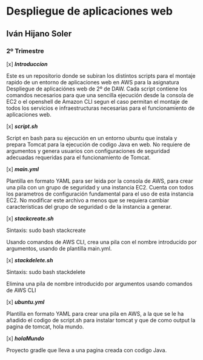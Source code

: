 # Despliegue de aplicaciones web

## Iván Hijano Soler

### 2º Trimestre

[x] ***Introduccíon***

Este es un repositorio donde se subiran los distintos scripts para el montaje rapido de un entorno de aplicaciones web en AWS para la asignatura Despliegue de aplicaciónes web de 2º de DAW. Cada script contiene los comandos necesarios para que una sencilla ejecución desde la consola de EC2 o el openshell de Amazon CLI segun el caso permitan el montaje de todos los servicios e infraestructuras necesarias para el funcionamiento de aplicaciones web.

[x] ***script.sh***

Script en bash para su ejecución en un entorno ubuntu que instala y prepara Tomcat para la ejecución de codigo Java en web. No requiere de argumentos y genera usuarios con configuraciones de seguridad adecuadas requeridas para el funcionamiento de Tomcat.

[x] ***main.yml***

Plantilla en formato YAML para ser leida por la consola de AWS, para crear una pila con un grupo de seguridad y una instancia EC2. Cuenta con todos los parametros de configuración fundamental para el uso de esta instancia EC2. No modificar este archivo a menos que se requiera cambiar caracteristicas del grupo de seguridad o de la instancia a generar.

[x] ***stackcreate.sh***

Sintaxis: sudo bash stackcreate <nombrePila>

Usando comandos de AWS CLI, crea una pila con el nombre introducido por argumentos, usando de plantilla main.yml.

[x] ***stackdelete.sh***

Sintaxis: sudo bash stackdelete <nombrePila>

Elimina una pila de nombre <nombrePila> introducido por argumentos usando comandos de AWS CLI

[x] ***ubuntu.yml***

Plantilla en formato YAML para crear una pila en AWS, a la que se le ha añadido el codigo de script.sh para instalar tomcat y que de como output la pagina de tomcat, hola mundo.

[x] ***holaMundo***

Proyecto gradle que lleva a una pagina creada con codigo Java.